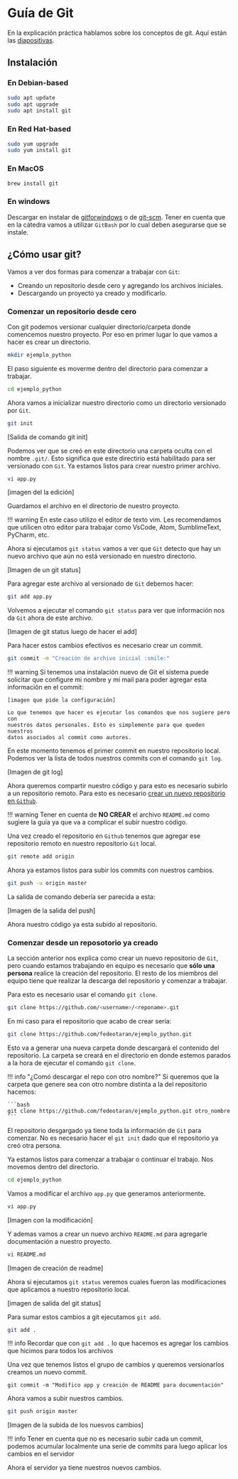 Guía de Git
===========

En la explicación práctica hablamos sobre los conceptos de git. Aquí están las
[diapositivas](https://docs.google.com/presentation/d/1pQyjBfV_tz7M2PCS3nvcnHsRaJmJaWhbYeIzzddTfVA/edit?usp=sharing).

## Instalación

### En Debian-based

```bash
sudo apt update
sudo apt upgrade
sudo apt install git
```

### En Red Hat-based

```bash
sudo yum upgrade
sudo yum install git
```

### En MacOS

```bash
brew install git
```

### En windows

Descargar en instalar de [gitforwindows](https://gitforwindows.org/) o de
[git-scm](https://git-scm.com/download/win). Tener en cuenta que en la cátedra
vamos a utilizar `GitBash` por lo cual deben asegurarse que se instale.

## ¿Cómo usar git?

Vamos a ver dos formas para comenzar a trabajar con `Git`:

- Creando un repositorio desde cero y agregando los archivos iniciales.
- Descargando un proyecto ya creado y modificarlo.

### Comenzar un repositorio desde cero

Con git podemos versionar cualquier directorio/carpeta donde comencemos nuestro
proyecto. Por eso en primer lugar lo que vamos a hacer es crear un directorio.

```bash
mkdir ejemplo_python
```

El paso siguiente es moverme dentro del directorio para comenzar a trabajar.

```bash
cd ejemplo_python
```

Ahora vamos a inicializar nuestro directorio como un directorio versionado por
`Git`.

```bash
git init
```

[Salida de comando git init]

Podemos ver que se creó en este directorio una carpeta oculta con el nombre
`.git/`. Esto significa que este directirio está habilitado para ser versionado
con `Git`. Ya estamos listos para crear nuestro primer archivo.

```bash
vi app.py
```

[imagen del la edición]

Guardamos el archivo en el directorio de nuestro proyecto.

!!! warning
    En este caso utilizo el editor de texto vim. Les recomendamos que utilicen
    otro editor para trabajar como VsCode, Atom, SumblimeText, PyCharm, etc.

Ahora si ejecutamos `git status` vamos a ver que `Git` detecto que hay un nuevo
archivo que aún no está versionado en nuestro directorio.

[Imagen de un git status]

Para agregar este archivo al versionado de `Git` debemos hacer:

```bash
git add app.py
```

Volvemos a ejecutar el comando `git status` para ver que información nos da
`Git` ahora de este archivo.

[Imagen de git status luego de hacer el add]

Para hacer estos cambios efectivos es necesario crear un commit.

```bash
git commit -m "Creación de archivo inicial :smile:"
```

!!! warning
    Si tenemos una instalación nuevo de Git el sistema puede solicitar que
    configure mi nombre y mi mail para poder agregar esta información en el
    commit:

    [imagen que pide la configuración]

    Lo que tenemos que hacer es ejecutar los comandos que nos sugiere pero con
    nuestros datos personales. Esto es simplemente para que queden nuestros
    datos asociados al commit como autores.

En este momento tenemos el primer commit en nuestro repositorio local.
Podemos ver la lista de todos nuestros commits con el comando `git log`.

[Imagen de git log]

Ahora queremos compartir nuestro código y para esto es necesario subirlo a un
repositorio remoto. Para esto es necesario [crear un nuevo repositorio en
`Github`](https://help.github.com/es/enterprise/2.17/user/github/getting-started-with-github/create-a-repo).

!!! warning
    Tener en cuenta de **NO CREAR** el archivo `README.md` como sugiere la guía
    ya que va a complicar el subir nuestro código.

Una vez creado el repositorio en `Github` tenemos que agregar ese repositorio
remoto en nuestro repositorio `Git` local.

```bash
git remote add origin 
```

Ahora ya estamos listos para subir los commits con nuestros cambios.

```bash
git push -u origin master
```

La salida de comando debería ser parecida a esta:

[Imagen de la salida del push]

Ahora nuestro código ya esta subido al repositorio.

### Comenzar desde un reposotorio ya creado

La sección anterior nos explica como crear un nuevo repositorio de `Git`, pero
cuando estamos trabajando en equipo es necesario que **sólo una persona**
realice la creación del repositorio. El resto de los miembros del equipo tiene
que realizar la descarga del repositorio y comenzar a trabajar.

Para esto es necesario usar el comando `git clone`.

```bash
git clone https://github.com/<username>/<reponame>.git
```

En mi caso para el repositorio que acabo de crear sería:

```bash
git clone https://github.com/fedeotaran/ejemplo_python.git
```

Esto va a generar una nueva carpeta donde descargará el contenido del
repositorio. La carpeta se creará en el directorio en donde estemos parados
a la hora de ejecutar el comando `git clone`.

!!! info "¿Comó descargar el repo con otro nombre?"
    Si queremos que la carpeta que genere sea con otro nombre distinta a la del
    repositorio hacemos:

    ```bash
    git clone https://github.com/fedeotaran/ejemplo_python.git otro_nombre
    ```

El repositorio desgargado ya tiene toda la información de `Git` para comenzar.
No es necesario hacer el `git init` dado que el repositorio ya creó otra
persona.

Ya estamos listos para comenzar a trabajar o continuar el trabajo. Nos movemos
dentro del directorio.

```bash
cd ejemplo_python
```

Vamos a modificar el archivo `app.py` que generamos anteriormente.

```bash
vi app.py
```

[Imagen con la modificación]

Y ademas vamos a crear un nuevo archivo `README.md` para agregarle documentación
a nuestro proyecto.

```bash
vi README.md
```

[Imagen de creación de readme]

Ahora si ejecutamos `git status` veremos cuales fueron las modificaciones que
aplicamos a nuestro repositorio local.

[imagen de salida del git status]

Para sumar estos cambios a git ejecutamos `git add`.

```bash
git add .
```

!!! info
    Recordar que con `git add .` lo que hacemos es agregar los cambios que
    hicimos para todos los archivos

Una vez que tenemos listos el grupo de cambios y queremos versionarlos creamos
un nuevo commit.

```
git commit -m "Modifico app y creación de README para documentación"
```

Ahora vamos a subir nuestros cambios.

```bash
git push origin master
```

[Imagen de la subida de los nuesvos cambios]

!!! info
    Tener en cuenta que no es necesario subir cada un commit, podemos acumular
    localmente una serie de commits para luego aplicar los cambios en el
    servidor

Ahora el servidor ya tiene nuestros nuevos cambios.
